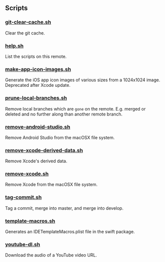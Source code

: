 ## Scripts

### [git-clear-cache.sh](https://github.com/BenShutt/Screxe/blob/master/Scripts/git-clear-cache.sh)
Clear the git cache.

### [help.sh](https://github.com/BenShutt/Screxe/blob/master/Scripts/help.sh)
List the scripts on this remote.

### [make-app-icon-images.sh](https://github.com/BenShutt/Screxe/blob/master/Scripts/make-app-icon-images.sh)
Generate the iOS app icon images of various sizes from a 1024x1024 image. Deprecated after Xcode update. 

### [prune-local-branches.sh](https://github.com/BenShutt/Screxe/blob/master/Scripts/prune-local-branches.sh)
Remove local branches which are `gone` on the remote. E.g. merged or deleted and no further along than another remote branch.

### [remove-android-studio.sh](https://github.com/BenShutt/Screxe/blob/master/Scripts/remove-android-studio.sh)
Remove Android Studio from the macOSX file system.

### [remove-xcode-derived-data.sh](https://github.com/BenShutt/Screxe/blob/master/Scripts/remove-xcode-derived-data.sh)
Remove Xcode's derived data.

### [remove-xcode.sh](https://github.com/BenShutt/Screxe/blob/master/Scripts/remove-xcode.sh)
Remove Xcode from the macOSX file system.

### [tag-commit.sh](https://github.com/BenShutt/Screxe/blob/master/Scripts/tag-commit.sh)
Tag a commit, merge into master, and merge into develop.

### [template-macros.sh](https://github.com/BenShutt/Screxe/blob/master/Scripts/template-macros.sh)
Generates an IDETemplateMacros.plist file in the swift package.

### [youtube-dl.sh](https://github.com/BenShutt/Screxe/blob/master/Scripts/youtube-dl.sh)
Download the audio of a YouTube video URL.
